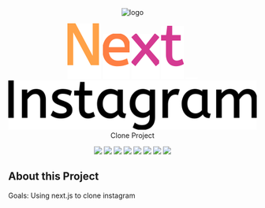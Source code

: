 <div align="center">

  <img src="https://upload.wikimedia.org/wikipedia/commons/5/58/Instagram-Icon.png" alt="logo" width="200" height="auto" />
  
  ![](public/svg/readme/N.svg?raw=true)
  ![](public/svg/readme/e.svg?raw=true)
  ![](public/svg/readme/x.svg?raw=true)
  ![](public/svg/readme/t.svg?raw=true)
  ![](public/svg/readme/Blank.svg?raw=true)
  ![](public/svg/readme/Instagram.svg?raw=true)
  <br>Clone Project
    
  <!-- Badges -->

![](https://img.shields.io/badge/GitHub-181717?style=flat-square&logo=GitHub&logoColor=white)
![](https://img.shields.io/badge/React-61DAFB?style=flat-square&logo=React&logoColor=white)
![](https://img.shields.io/badge/Next.js-000000?style=flat-square&logo=Next.js&logoColor=white)
![](https://img.shields.io/badge/TypeScript-3178C6?style=flat-square&logo=TypeScript&logoColor=white)
![](https://img.shields.io/badge/TailwindCSS-06B6D4?style=flat-square&logo=TailwindCSS&logoColor=white)
![](https://img.shields.io/badge/Eslint-4B32C3?style=flat-square&logo=Eslint&logoColor=white)
![](https://img.shields.io/badge/Prettier-F7B93E?style=flat-square&logo=Prettier&logoColor=white)
![](https://img.shields.io/badge/Firebase-FFCA28?style=flat-square&logo=Firebase&logoColor=white)

</div>

## About this Project

Goals: Using next.js to clone instagram
